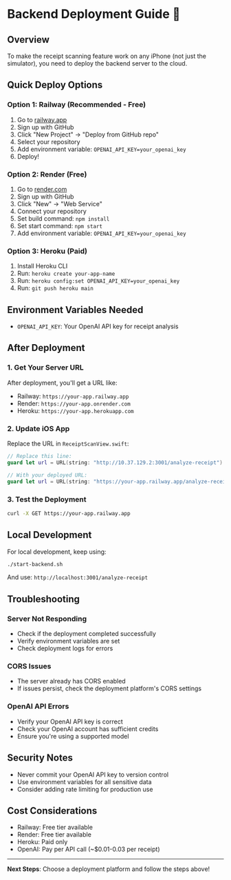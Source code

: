 # Backend Deployment Guide 🚀

## Overview
To make the receipt scanning feature work on any iPhone (not just the simulator), you need to deploy the backend server to the cloud.

## Quick Deploy Options

### Option 1: Railway (Recommended - Free)
1. Go to [railway.app](https://railway.app)
2. Sign up with GitHub
3. Click "New Project" → "Deploy from GitHub repo"
4. Select your repository
5. Add environment variable: `OPENAI_API_KEY=your_openai_key`
6. Deploy!

### Option 2: Render (Free)
1. Go to [render.com](https://render.com)
2. Sign up with GitHub
3. Click "New" → "Web Service"
4. Connect your repository
5. Set build command: `npm install`
6. Set start command: `npm start`
7. Add environment variable: `OPENAI_API_KEY=your_openai_key`

### Option 3: Heroku (Paid)
1. Install Heroku CLI
2. Run: `heroku create your-app-name`
3. Run: `heroku config:set OPENAI_API_KEY=your_openai_key`
4. Run: `git push heroku main`

## Environment Variables Needed
- `OPENAI_API_KEY`: Your OpenAI API key for receipt analysis

## After Deployment

### 1. Get Your Server URL
After deployment, you'll get a URL like:
- Railway: `https://your-app.railway.app`
- Render: `https://your-app.onrender.com`
- Heroku: `https://your-app.herokuapp.com`

### 2. Update iOS App
Replace the URL in `ReceiptScanView.swift`:

```swift
// Replace this line:
guard let url = URL(string: "http://10.37.129.2:3001/analyze-receipt") else {

// With your deployed URL:
guard let url = URL(string: "https://your-app.railway.app/analyze-receipt") else {
```

### 3. Test the Deployment
```bash
curl -X GET https://your-app.railway.app
```

## Local Development
For local development, keep using:
```bash
./start-backend.sh
```

And use: `http://localhost:3001/analyze-receipt`

## Troubleshooting

### Server Not Responding
- Check if the deployment completed successfully
- Verify environment variables are set
- Check deployment logs for errors

### CORS Issues
- The server already has CORS enabled
- If issues persist, check the deployment platform's CORS settings

### OpenAI API Errors
- Verify your OpenAI API key is correct
- Check your OpenAI account has sufficient credits
- Ensure you're using a supported model

## Security Notes
- Never commit your OpenAI API key to version control
- Use environment variables for all sensitive data
- Consider adding rate limiting for production use

## Cost Considerations
- Railway: Free tier available
- Render: Free tier available  
- Heroku: Paid only
- OpenAI: Pay per API call (~$0.01-0.03 per receipt)

---
**Next Steps**: Choose a deployment platform and follow the steps above! 